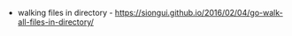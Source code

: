 
- walking files in directory - https://siongui.github.io/2016/02/04/go-walk-all-files-in-directory/